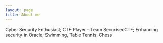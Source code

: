 ```yaml
---
layout: page
title: About me
---
```


Cyber Security Enthusiast; CTF Player - Team SecurisecCTF; Enhancing security in Oracle; Swimming, Table Tennis, Chess
